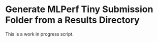 # Generate MLPerf Tiny Submission Folder from a Results Directory

This is a work in progress script. 
